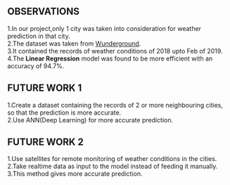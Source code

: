## OBSERVATIONS
1.In our project,only 1 city was taken into consideration for weather prediction in that city.<br>
2.The dataset was taken from [Wunderground](https://www.wunderground.com/).<br>
3.It contained the records of weather conditions of 2018 upto Feb of 2019.<br>
4.The **Linear Regression** model was found to be more efficient with an accuracy of 94.7%.<br>

## FUTURE WORK 1
1.Create a dataset containing the records of 2 or more neighbouring cities, so that the prediction is more accurate.<br>
2.Use ANN(Deep Learning) for more accurate prediction.<br>

## FUTURE WORK 2
1.Use satellites for remote monitoring of weather conditions in the cities.<br>
2.Take realtime data as input to the model instead of feeding it manually.<br>
3.This method gives more accurate prediction.
